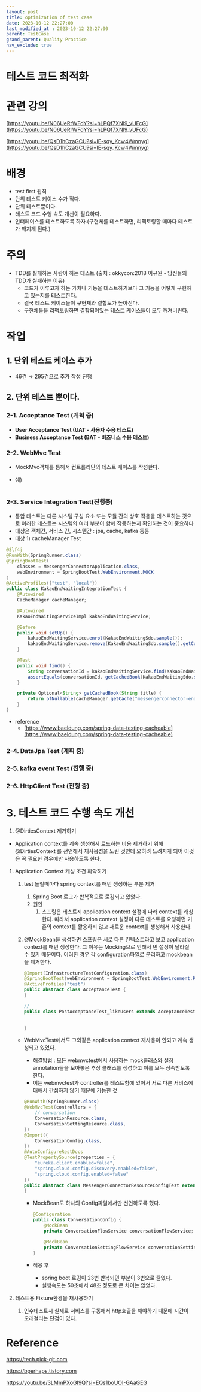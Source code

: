 ```yaml
---
layout: post
title: optimization of test case
date: 2023-10-12 22:27:00
last_modified_at : 2023-10-12 22:27:00
parent: TestCase
grand_parent: Quality Practice
nav_exclude: true
---
```


# 테스트 코드 최적화

# 관련 강의

[https://youtu.be/N06UeRrWFdY?si=hLPQf7XNl9_vUFcG](https://youtu.be/N06UeRrWFdY?si=hLPQf7XNl9_vUFcG)

[https://youtu.be/QsD1hCzaGCU?si=lE-sqy_Kcw4Wmnyg](https://youtu.be/QsD1hCzaGCU?si=lE-sqy_Kcw4Wmnyg)

# 배경

- test first 원칙
- 단위 테스트 케이스 수가 적다.
- 단위 테스트뿐이다.
- 테스트 코드 수행 속도 개선이 필요하다.
- 인터페이스를 테스트하도록 하자.(구현체를 테스트하면, 리팩토링할 때마다 테스트가 깨지게 된다.)

# 주의
- TDD를 실패하는 사람이 하는 테스트 (출처 : okkycon:2018 이규원 - 당신들의 TDD가 실패하는 이유)
    * 코드가 이루고자 하는 가치나 기능을 테스트하기보다 그 기능을 어떻게 구현하고 있는지를 테스트한다.
    * 결국 테스트 케이스들이 구현체와 결합도가 높아진다.
    * 구현체들을 리팩토링하면 결합되어있는 테스트 케이스들이 모두 깨져버린다.

# 작업

## 1. 단위 테스트 케이스 추가

- 46건 → 295건으로 추가 작성 진행

## 2. 단위 테스트 뿐이다.

### 2-1. Acceptance Test (계획 중)

- **User Acceptance Test (UAT - 사용자 수용 테스트)**
- **Business Acceptance Test (BAT - 비즈니스 수용 테스트)**

### 2-2. WebMvc Test

- MockMvc객체를 통해서 컨트롤러단의 테스트 케이스를 작성한다.
- 예)
    
    ```java
    
    ```
    

### 2-3. Service Integration Test(진행중)

- 통합 테스트는 다른 시스템 구성 요소 또는 모듈 간의 상호 작용을 테스트하는 것으로 이러한 테스트는 시스템의 여러 부분이 함께 작동하는지 확인하는 것이 중요하다
- 대상은 객체간, 서비스 간, 시스템간 : jpa, cache, kafka 등등
- 대상 1) cacheManager Test

```java
@Slf4j
@RunWith(SpringRunner.class)
@SpringBootTest(
    classes = MessengerConnectorApplication.class,
    webEnvironment = SpringBootTest.WebEnvironment.MOCK
)
@ActiveProfiles({"test", "local"})
public class KakaoEndWaitingIntegrationTest {
    @Autowired
    CacheManager cacheManager;

    @Autowired
    KakaoEndWaitingServiceImpl kakaoEndWaitingService;

    @Before
    public void setUp() {
        kakaoEndWaitingService.enrol(KakaoEndWaitingSdo.sample());
        kakaoEndWaitingService.remove(KakaoEndWaitingSdo.sample().getConversationId());
    }

    @Test
    public void find() {
        String conversationId = kakaoEndWaitingService.find(KakaoEndWaitingSdo.sample().getConversationId());
        assertEquals(conversationId, getCachedBook(KakaoEndWaitingSdo.sample().getConversationId()).get());
    }

    private Optional<String> getCachedBook(String title) {
        return ofNullable(cacheManager.getCache("messengerconnector-end-kakao-find")).map(c -> c.get(title, String.class));
    }
}
```

- reference
    - [https://www.baeldung.com/spring-data-testing-cacheable](https://www.baeldung.com/spring-data-testing-cacheable)

### 2-4. DataJpa Test (계획 중)

### 2-5. kafka event Test (진행 중)

### 2-6. HttpClient Test (진행 중)

# 3. 테스트 코드 수행 속도 개선

1. @DirtiesContext 제거하기
- Application context를 계속 생성해서 로드하는 비용 제거하기 위해 @DirtiesContext 를 선언해서 재사용성을 노린 것인데 오히려 느려지게 되어 이것은 꼭 필요한 경우에만 사용하도록 한다.

1. Application Context 캐싱 조건 파악하기
    1. test 돌릴때마다 spring context를 매번 생성하는 부분 제거
        1. Spring Boot 로그가 반복적으로 로깅되고 있었다.
        2. 원인
            1. 스프링은 테스트시 application context 설정에 따라 context를 캐싱한다. 따라서 application context 설정이 다른 테스트를 요청하면 기존의 context를 활용하지 않고 새로운 context를 생성해서 사용한다.
    2. @MockBean을 생성하면 스프링은 서로 다른 컨텍스트라고 보고 application context를 매번 생성한다. 그 이유는 Mocking으로 인해서 빈 설정이 달라질 수 있기 때문이다. 이러한 경우 각 configuration파일로 분리하고 mockbean을 제거한다.
        
        ```java
        @Import(InfrastructureTestConfiguration.class)
        @SpringBootTest(webEnvironment = SpringBootTest.WebEnvironment.RANDOM_PORT)
        @ActiveProfiles("test")
        public abstract class AcceptanceTest {
        }
        
        // 
        public class PostAcceptanceTest_likeUsers extends AcceptanceTest {
        
        	
        }
        ```
        
    - WebMvcTest에서도 그와같은 application context 재사용이 안되고 계속 생성되고 있었다.
        - 해결방법 : 모든 webmvctest에서 사용하는 mock클래스와 설정 annotation들을 모아놓은 추상 클래스를 생성하고 이를 모두 상속받도록 한다.
        - 이는 webmvctest가 controller를 테스트함에 있어서 서로 다른 서비스에 대해서 간섭하지 않기 때문에 가능한 것
        
        ```java
        @RunWith(SpringRunner.class)
        @WebMvcTest(controllers = {
            // conversation
            ConversationResource.class,
            ConversationSettingResource.class,
        })
        @Import({
            ConversationConfig.class,
        })
        @AutoConfigureRestDocs
        @TestPropertySource(properties = {
            "eureka.client.enabled=false",
            "spring.cloud.config.discovery.enabled=false",
            "spring.cloud.config.enabled=false"
        })
        public abstract class MessengerConnectorResourceConfigTest extends AbstractResourceTest {
        }
        ```
        
        - MockBean도 하나의 Config파일에서만 선언하도록 했다.
            
            ```java
            @Configuration
            public class ConversationConfig {
                @MockBean
                private ConversationFlowService conversationFlowService;
            
                @MockBean
                private ConversationSettingFlowService conversationSettingFlowService;
            }
            ```
            
        - 적용 후
            - spring boot 로깅이 23번 반복되던 부분이 3번으로 줄었다.
            - 실행속도는 50초에서 48초 정도로 큰 차이는 없었다.
        
2. 테스트용 Fixture환경을 재사용하기
    1. 인수테스트시 실제로 서비스를 구동해서 http호출을 해야하기 때문에 시간이 오래걸리는 단점이 있다.

# Reference

https://tech.pick-git.com

https://bperhaps.tistory.com

https://youtu.be/3LMmPXoGI9Q?si=EQs1boUOI-GAaGEG